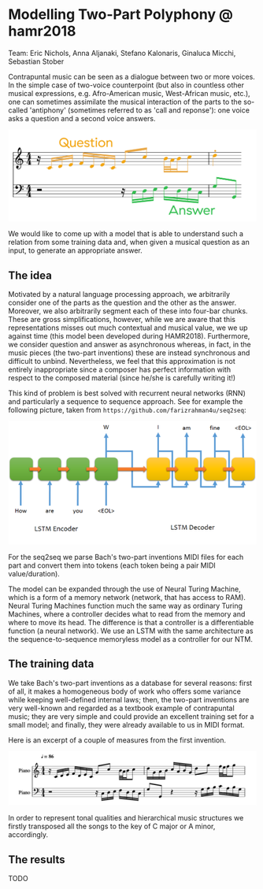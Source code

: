 # Modelling Two-Part Polyphony @ hamr2018

Team: Eric Nichols, Anna Aljanaki, Stefano Kalonaris, Ginaluca Micchi, Sebastian Stober

Contrapuntal music can be seen as a dialogue between two or more voices.
In the simple case of two-voice counterpoint (but also in countless other musical expressions, e.g. Afro-American music, West-African music, etc.), one can sometimes assimilate the musical interaction of the parts to the so-called 'antiphony' (sometimes referred to as 'call and reponse'): one voice asks a question and a second voice answers.

![picture](./question-answer-example.png)

We would like to come up with a model that is able to understand such a relation from some training data and, when given a musical question as an input, to generate an appropriate answer.


## The idea
Motivated by a natural language processing approach, we arbitrarily consider one of the parts as the question and the other as the answer. Moreover, we also arbitrarily segment each of these into four-bar chunks. These are gross simplifications, however, while we are aware that this representations misses out much contextual and musical value, we we up against time (this model been developed during HAMR2018). Furthermore, we consider question and answer as asynchronous whereas, in fact, in the music pieces (the two-part inventions) these are instead synchronous and difficult to unbind.
Nevertheless, we feel that this approximation is not entirely inappropriate since a composer has perfect information with respect to the composed material (since he/she is carefully writing it!)

This kind of problem is best solved with recurrent neural networks (RNN) and particularly a sequence to sequence approach.
See for example the following picture, taken from `https://github.com/farizrahman4u/seq2seq`:

![picture](./seq2seq.png)

For the seq2seq we parse Bach's two-part inventions MIDI files for each part and convert them into tokens (each token being a pair MIDI value/duration).

The model can be expanded through the use of Neural Turing Machine, which is a form of a memory network (network, that has access to RAM). Neural Turing Machines function much the same way as ordinary
Turing Machines, where a controller decides what to read from the memory and where to move its head. The difference is that a controller is a differentiable function (a neural network). We use an LSTM
with the same architecture as the sequence-to-sequence memoryless model as a controller for our NTM. 

## The training data
We take Bach's two-part inventions as a database for several reasons: 
first of all, it makes a homogeneous body of work who offers some variance while keeping well-defined internal laws;
then, the two-part inventions are very well-known and regarded as a textbook example of contrapuntal music;
they are very simple and could provide an excellent training set for a small model;
and finally, they were already available to us in MIDI format.

Here is an excerpt of a couple of measures from the first invention.

![picture](./data_example.png)

In order to represent tonal qualities and hierarchical music structures we firstly transposed all the songs to the key of C major or A minor, accordingly.

## The results
TODO
